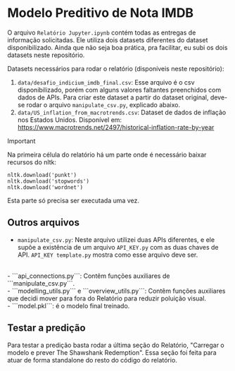 # Modelo Preditivo de Nota IMDB

O arquivo ```Relatório Jupyter.ipynb``` contém todas as entregas de informação solicitadas. Ele utiliza dois datasets diferentes do dataset disponibilizado. Ainda que não seja boa prática, pra facilitar, eu subi os dois datasets neste repositório.

Datasets necessários para rodar o relatório (disponíveis neste repositório):
1. ```data/desafio_indicium_imdb_final.csv```: Esse arquivo é o csv disponibilizado, porém com alguns valores faltantes preenchidos com dados de APIs. Para criar este dataset a partir do dataset original, deve-se rodar o arquivo ```manipulate_csv.py```, explicado abaixo.
2. ```data/US_inflation_from_macrotrends.csv```: Dataset de dados de inflação nos Estados Unidos. Disponível em: https://www.macrotrends.net/2497/historical-inflation-rate-by-year



> [!IMPORTANT]
> Na primeira célula do relatório há um parte onde é necessário baixar recursos do nltk:

```
nltk.download('punkt')
nltk.download('stopwords')
nltk.download('wordnet')
```
Esta parte só precisa ser executada uma vez.

## Outros arquivos

- ```manipulate_csv.py```: Neste arquivo utilizei duas APIs diferentes, e ele supõe a existência de um arquivo ```API_KEY.py``` com as duas chaves de API. ```API_KEY template.py``` mostra como esse arquivo deve ser.
<br>
    - ```api_connections.py```: Contêm funções auxiliares de ```manipulate_csv.py```.
<br>
- ```modelling_utils.py``` e ```overview_utils.py```: Contêm funções auxiliares que decidi mover para fora do Relatório para reduzir poluição visual.
<br>
- ```model.pkl```: é o modelo final treinado.

## Testar a predição

Para testar a predição basta rodar a última seção do Relatório, "Carregar o modelo e prever The Shawshank Redemption". Essa seção foi feita para atuar de forma standalone do resto do código do relatório.
